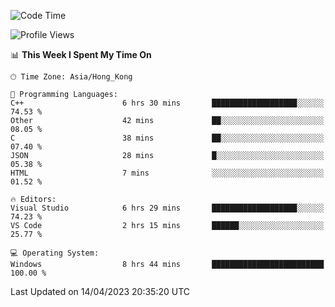 <!--START_SECTION:waka-->
![Code Time](http://img.shields.io/badge/Code%20Time-50%20hrs%2037%20mins-blue)

![Profile Views](http://img.shields.io/badge/Profile%20Views-1-blue)

📊 **This Week I Spent My Time On** 

```text
🕑︎ Time Zone: Asia/Hong_Kong

💬 Programming Languages: 
C++                      6 hrs 30 mins       ███████████████████░░░░░░   74.53 % 
Other                    42 mins             ██░░░░░░░░░░░░░░░░░░░░░░░   08.05 % 
C                        38 mins             ██░░░░░░░░░░░░░░░░░░░░░░░   07.40 % 
JSON                     28 mins             █░░░░░░░░░░░░░░░░░░░░░░░░   05.38 % 
HTML                     7 mins              ░░░░░░░░░░░░░░░░░░░░░░░░░   01.52 % 

🔥 Editors: 
Visual Studio            6 hrs 29 mins       ███████████████████░░░░░░   74.23 % 
VS Code                  2 hrs 15 mins       ██████░░░░░░░░░░░░░░░░░░░   25.77 % 

💻 Operating System: 
Windows                  8 hrs 44 mins       █████████████████████████   100.00 % 
```


 Last Updated on 14/04/2023 20:35:20 UTC
<!--END_SECTION:waka-->
